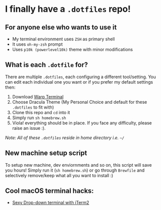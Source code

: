 # I finally have a `.dotfiles` repo!

## For anyone else who wants to use it

- My terminal environment uses `ZSH` as primary shell
- It uses `oh-my-zsh` prompt
- Uses `p10k (powerlevel10k)` theme with minor modifications
  
## What is each `.dotfile` for?

There are multiple `.dotfiles`, each configuring a different tool/setting.
You can edit each individual one you want or if you prefer my default settings then:

1. Download [Warp Terminal](https://www.warp.dev/)
2. Choose Dracula Theme (My Personal Choice and default for these `.dotfiles` to fit with)
3. Clone this repo and `cd` into it
4. Simply run `sh homebrew.sh`
5. Viola! everything should be in place. If you face any difficulty, please raise an issue :).

*Note: All of these `.dotfiles` reside in home directory i.e. `~/`*

## New machine setup script

To setup new machine, dev enviornments and so on, this script will save you hours! Simply run it (`sh homebrew.sh`) or go through `Brewfile` and selectively remove/keep what all you want to install :)

## Cool macOS terminal hacks:

- [Sexy Drop-down terminal with iTerm2](https://blog.mestwin.net/drop-down-terminal-in-macos-with-iterm2/)

